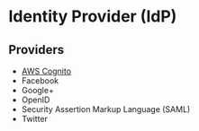# Identity Provider (IdP)

<!--
https://www.linkedin.com/learning/learning-amazon-web-services-aws-for-developers-2/identity-and-access-management-iam

https://github.com/healthify/fake_idp
https://medium.com/swlh/developing-a-microservice-to-handle-over-30k-requests-per-second-at-ifood-3e2d7b822b0e
-->

## Providers

- [AWS Cognito](/aws/aws-cognito.md)
- Facebook
- Google+
- OpenID
- Security Assertion Markup Language (SAML)
- Twitter

<!--
- [Auth0](https://auth0.com/)
- [Azure AD](https://azure.microsoft.com/en-us/services/active-directory/)
- [Gluu](https://gluu.org/)
- [Okta](https://okta.com/)
- [ORY Hydra](ory-hydra.md)
-->

<!--
Web Identity Federation (WIF)
Security Assertion Markup Language (SAML) 2.0
-->
